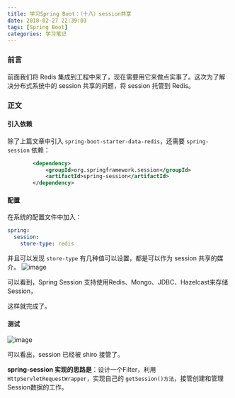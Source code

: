 ```yaml
---
title: 学习Spring Boot：（十八）session共享
date: 2018-02-27 22:39:03
tags: [Spring Boot]
categories: 学习笔记
---
```


### 前言
前面我们将 Redis 集成到工程中来了，现在需要用它来做点实事了。这次为了解决分布式系统中的 session 共享的问题，将 session 托管到 Redis。

<!--more-->

### 正文
#### 引入依赖
除了上篇文章中引入 `spring-boot-starter-data-redis`，还需要 `spring-session` 依赖：
```xml
		<dependency>
			<groupId>org.springframework.session</groupId>
			<artifactId>spring-session</artifactId>
		</dependency>
```

#### 配置
在系统的配置文件中加入：
```yaml
spring:
  session:
    store-type: redis
```

并且可以发现 `store-type` 有几种值可以设置，都是可以作为 session 共享的媒介。
![image](https://zqnight.gitee.io/kaimz.github.io/image/hexo/springboot-session/1.png)

可以看到，Spring Session 支持使用Redis、Mongo、JDBC、Hazelcast来存储Session，

这样就完成了。

#### 测试
![image](https://zqnight.gitee.io/kaimz.github.io/image/hexo/springboot-session/2.png)



可以看出，session 已经被 shiro 接管了。

**spring-session 实现的思路是**：设计一个Filter，利用 `HttpServletRequestWrapper`，实现自己的 `getSession()方法`，接管创建和管理Session数据的工作。
